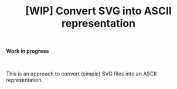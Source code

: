 <p>&nbsp;</p>
<p align="center">
  <h1 align='center'>[WIP] Convert SVG into ASCII representation</h1>
</p>
<p>&nbsp;</p>

<b>Work in progress</b>

<p>&nbsp;</p>

<p>

This is an approach to convert (simple) SVG files into an ASCII representation.

</p>
